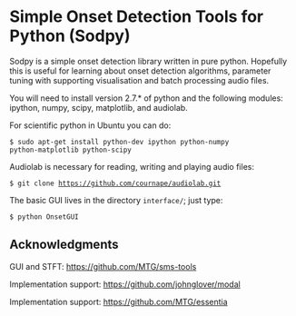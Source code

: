 Simple Onset Detection Tools for Python (Sodpy)
==============================================

Sodpy is a simple onset detection library written in pure python. Hopefully this
is useful for learning about onset detection algorithms, parameter tuning with
supporting visualisation and batch processing audio files.

You will need to install version 2.7.* of python and the following modules:
ipython, numpy, scipy, matplotlib, and audiolab.

For scientific python in Ubuntu you can do:

<code>$ sudo apt-get install python-dev ipython python-numpy python-matplotlib
python-scipy </code>

Audiolab is necessary for reading, writing and playing audio files:

<code>$ git clone https://github.com/cournape/audiolab.git </code>

The basic GUI lives in the directory <code>interface/</code>; just type:

<code>$ python OnsetGUI </code>

Acknowledgments
--------------
GUI and STFT: https://github.com/MTG/sms-tools

Implementation support: https://github.com/johnglover/modal

Implementation support: https://github.com/MTG/essentia
